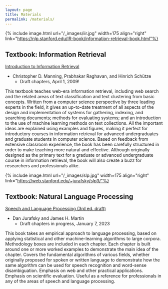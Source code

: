 ```yaml
---
layout: page
title: Materials
permalink: /materials/
---
```


{% include image.html url="/_images/iir.jpg" width=175 align="right" link="https://nlp.stanford.edu/IR-book/information-retrieval-book.html"%}

## Textbook: Information Retrieval

[Introduction to Information Retrieval](https://nlp.stanford.edu/IR-book/information-retrieval-book.html)
- Christopher D. Manning, Prabhakar Raghavan, and Hinrich Schütze
   - Draft chapters, April 1, 2009!

This textbook teaches web-era information retrieval, including web search and the related areas of text classification and text clustering from basic concepts. Written from a computer science perspective by three leading experts in the field, it gives an up-to-date treatment of all aspects of the design and implementation of systems for gathering, indexing, and searching documents; methods for evaluating systems; and an introduction to the use of machine learning methods on text collections. All the important ideas are explained using examples and figures, making it perfect for introductory courses in information retrieval for advanced undergraduates and graduate students in computer science. Based on feedback from extensive classroom experience, the book has been carefully structured in order to make teaching more natural and effective. Although originally designed as the primary text for a graduate or advanced undergraduate course in information retrieval, the book will also create a buzz for researchers and professionals alike.


{% include image.html url="/_images/slp.jpg" width=175 align="right"  link="https://web.stanford.edu/~jurafsky/slp3/"%}


## Textbook: Natural Language Processing

[Speech and Language Processing (3rd ed. draft) ](https://web.stanford.edu/~jurafsky/slp3/)
- Dan Jurafsky and James H. Martin
    - Draft chapters in progress, January 7, 2023

This book takes an empirical approach to language processing, based on applying statistical and other machine-learning algorithms to large corpora. Methodology boxes are included in each chapter. Each chapter is built around one or more worked examples to demonstrate the main idea of the chapter. Covers the fundamental algorithms of various fields, whether originally proposed for spoken or written language to demonstrate how the same algorithm can be used for speech recognition and word-sense disambiguation. Emphasis on web and other practical applications. Emphasis on scientific evaluation. Useful as a reference for professionals in any of the areas of speech and language processing.

